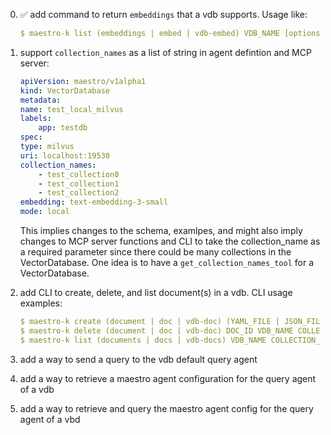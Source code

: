 0. ✅ add command to return `embeddings` that a vdb supports. Usage like:
    ```yaml
    $ maestro-k list (embeddings | embed | vdb-embed) VDB_NAME [options]
    ```

1. support `collection_names` as a list of string in agent defintion and MCP server:
    ```yaml
    apiVersion: maestro/v1alpha1
    kind: VectorDatabase
    metadata:
    name: test_local_milvus
    labels:
        app: testdb
    spec:
    type: milvus
    uri: localhost:19530
    collection_names: 
        - test_collection0
        - test_collection1
        - test_collection2
    embedding: text-embedding-3-small
    mode: local
    ```
    This implies changes to the schema, examlpes, and might also imply changes to MCP server functions and CLI to take the collection_name as a required parameter since there could be many collections in the VectorDatabase. One idea is to have a `get_collection_names_tool` for a VectorDatabase. 

1. add CLI to create, delete, and list document(s) in a vdb. CLI usage examples:
    ```yaml
    $ maestro-k create (document | doc | vdb-doc) (YAML_FILE | JSON_FILE) VDB_NAME COLLECTION_NAME [options]
    $ maestro-k delete (document | doc | vdb-doc) DOC_ID VDB_NAME COLLECTION_NAME [options]
    $ maestro-k list (documents | docs | vdb-docs) VDB_NAME COLLECTION_NAME [options]
    ```

2. add a way to send a query to the vdb default query agent

3. add a way to retrieve a maestro agent configuration for the query agent of a vdb

4. add a way to retrieve and query the maestro agent config for the query agent of a vbd